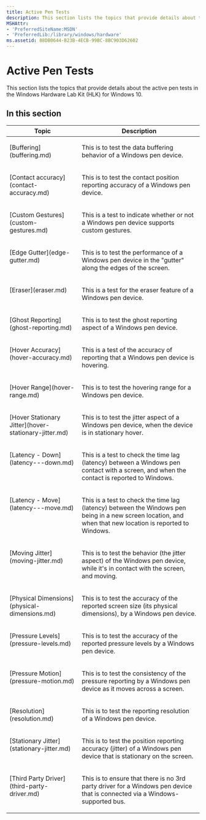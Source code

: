 ```yaml
---
title: Active Pen Tests
description: This section lists the topics that provide details about the active pen tests in the Windows Hardware Lab Kit (HLK) for Windows 10.
MSHAttr:
- 'PreferredSiteName:MSDN'
- 'PreferredLib:/library/windows/hardware'
ms.assetid: 88DB0644-B23B-4ECB-99BC-8BC903D62602
---
```


# Active Pen Tests


This section lists the topics that provide details about the active pen tests in the Windows Hardware Lab Kit (HLK) for Windows 10.

## In this section


<table>
<thead valign="bottom">
<tr class="header">
<th>Topic</th>
<th>Description</th>
</tr>
</thead>
<tbody valign="top">
<tr class="odd">
<td><p>[Buffering](buffering.md)</p></td>
<td><p>This is to test the data buffering behavior of a Windows pen device.</p></td>
</tr>
<tr class="even">
<td><p>[Contact accuracy](contact-accuracy.md)</p></td>
<td><p>This is to test the contact position reporting accuracy of a Windows pen device.</p></td>
</tr>
<tr class="odd">
<td><p>[Custom Gestures](custom-gestures.md)</p></td>
<td><p>This is a test to indicate whether or not a Windows pen device supports custom gestures.</p></td>
</tr>
<tr class="even">
<td><p>[Edge Gutter](edge-gutter.md)</p></td>
<td><p>This is to test the performance of a Windows pen device in the &quot;gutter&quot; along the edges of the screen.</p></td>
</tr>
<tr class="odd">
<td><p>[Eraser](eraser.md)</p></td>
<td><p>This is a test for the eraser feature of a Windows pen device.</p></td>
</tr>
<tr class="even">
<td><p>[Ghost Reporting](ghost-reporting.md)</p></td>
<td><p>This is to test the ghost reporting aspect of a Windows pen device.</p></td>
</tr>
<tr class="odd">
<td><p>[Hover Accuracy](hover-accuracy.md)</p></td>
<td><p>This is a test of the accuracy of reporting that a Windows pen device is hovering.</p></td>
</tr>
<tr class="even">
<td><p>[Hover Range](hover-range.md)</p></td>
<td><p>This is to test the hovering range for a Windows pen device.</p></td>
</tr>
<tr class="odd">
<td><p>[Hover Stationary Jitter](hover-stationary-jitter.md)</p></td>
<td><p>This is to test the jitter aspect of a Windows pen device, when the device is in stationary hover.</p></td>
</tr>
<tr class="even">
<td><p>[Latency - Down](latency---down.md)</p></td>
<td><p>This is a test to check the time lag (latency) between a Windows pen contact with a screen, and when the contact is reported to Windows.</p></td>
</tr>
<tr class="odd">
<td><p>[Latency - Move](latency---move.md)</p></td>
<td><p>This is a test to check the time lag (latency) between the Windows pen being in a new screen location, and when that new location is reported to Windows.</p></td>
</tr>
<tr class="even">
<td><p>[Moving Jitter](moving-jitter.md)</p></td>
<td><p>This is to test the behavior (the jitter aspect) of the Windows pen device, while it's in contact with the screen, and moving.</p></td>
</tr>
<tr class="odd">
<td><p>[Physical Dimensions](physical-dimensions.md)</p></td>
<td><p>This is to test the accuracy of the reported screen size (its physical dimensions), by a Windows pen device.</p></td>
</tr>
<tr class="even">
<td><p>[Pressure Levels](pressure-levels.md)</p></td>
<td><p>This is to test the accuracy of the reported pressure levels by a Windows pen device.</p></td>
</tr>
<tr class="odd">
<td><p>[Pressure Motion](pressure-motion.md)</p></td>
<td><p>This is to test the consistency of the pressure reporting by a Windows pen device as it moves across a screen.</p></td>
</tr>
<tr class="even">
<td><p>[Resolution](resolution.md)</p></td>
<td><p>This is to test the reporting resolution of a Windows pen device.</p></td>
</tr>
<tr class="odd">
<td><p>[Stationary Jitter](stationary-jitter.md)</p></td>
<td><p>This is to test the position reporting accuracy (jitter) of a Windows pen device that is stationary on the screen.</p></td>
</tr>
<tr class="even">
<td><p>[Third Party Driver](third-party-driver.md)</p></td>
<td><p>This is to ensure that there is no 3rd party driver for a Windows pen device that is connected via a Windows-supported bus.</p></td>
</tr>
</tbody>
</table>
